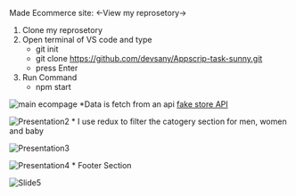 Made Ecommerce site:
<-View my reprosetory->
1.  Clone my reprosetory
2.  Open terminal of VS code and type
    *  git init
    *  git clone https://github.com/devsany/Appscrip-task-sunny.git
    *  press Enter
3.  Run Command
    *  npm start

 ![main ecompage](https://github.com/user-attachments/assets/39fcf1f9-9030-4243-8a5e-2b7aaecbb13b)
      *Data is fetch from an api [fake store API](https://fakestoreapi.com/products)

![Presentation2](https://github.com/user-attachments/assets/2ed1f97d-19c3-4289-9522-c8346aa51d49)
      * I use redux to filter the catogery section for men, women and baby

![Presentation3](https://github.com/user-attachments/assets/dcc2d0c1-585d-4b5b-ab14-c21e4ef57d8d)

   ![Presentation4](https://github.com/user-attachments/assets/d23c3508-4bf6-49fb-bd92-fe393d2102dd)
      *   Footer Section
      
   ![Slide5](https://github.com/user-attachments/assets/c0c04bd7-9306-4b09-a00d-c955887e2144)


   





